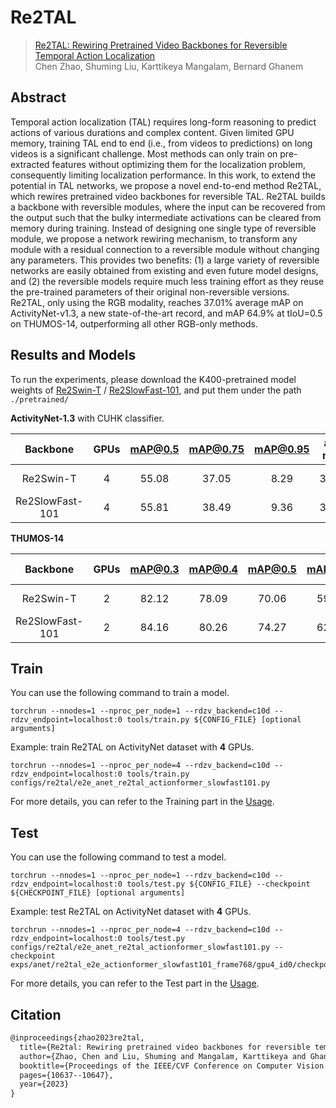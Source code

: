 # Re2TAL

> [Re2TAL: Rewiring Pretrained Video Backbones for Reversible Temporal Action Localization](https://arxiv.org/abs/2211.14053)  
> Chen Zhao, Shuming Liu, Karttikeya Mangalam, Bernard Ghanem

<!-- [ALGORITHM] -->

## Abstract

Temporal action localization (TAL) requires long-form reasoning to predict actions of various durations and complex content. Given limited GPU memory, training TAL end to end (i.e., from videos to predictions) on long videos is a significant challenge. Most methods can only train on pre-extracted features without optimizing them for the localization problem, consequently limiting localization performance. In this work, to extend the potential in TAL networks, we propose a novel end-to-end method Re2TAL, which rewires pretrained video backbones for reversible TAL. Re2TAL builds a backbone with reversible modules, where the input can be recovered from the output such that the bulky intermediate activations can be cleared from memory during training. Instead of designing one single type of reversible module, we propose a network rewiring mechanism, to transform any module with a residual connection to a reversible module without changing any parameters. This provides two benefits: (1) a large variety of reversible networks are easily obtained from existing and even future model designs, and (2) the reversible models require much less training effort as they reuse the pre-trained parameters of their original non-reversible versions. Re2TAL, only using the RGB modality, reaches 37.01% average mAP on ActivityNet-v1.3, a new state-of-the-art record, and mAP 64.9% at tIoU=0.5 on THUMOS-14, outperforming all other RGB-only methods.

## Results and Models

To run the experiments, please download the K400-pretrained model weights of [Re2Swin-T](https://drive.google.com/file/d/1tTheMXRHk-BFVvHAL4Rjut14WWKrZ2uH/view?usp=sharing) / [Re2SlowFast-101](https://drive.google.com/file/d/1e6Zg8SrJ9UOWvy5AkhBzo1IHRJHJH-lH/view?usp=sharing), and put them under the path `./pretrained/`

**ActivityNet-1.3** with CUHK classifier.

|    Backbone     | GPUs  | mAP@0.5 | mAP@0.75 | mAP@0.95 | ave. mAP |                        Config                         |                                                                                          Download                                                                                          |
| :-------------: | :---: | :-----: | :------: | :------: | :------: | :---------------------------------------------------: | :----------------------------------------------------------------------------------------------------------------------------------------------------------------------------------------: |
|    Re2Swin-T    |   4   |  55.08  |  37.05   |   8.29   |  36.47   |  [config](e2e_anet_re2tal_actionformer_swin_tiny.py)  | [model](https://drive.google.com/file/d/1XSZ2AICZTIds_aRnuzleEh3jqPkzLAO4/view?usp=sharing)   \| [log](https://drive.google.com/file/d/1__vYHlCBeJ6SvPRWhEbK9LYj_7kZXk9N/view?usp=sharing) |
| Re2SlowFast-101 |   4   |  55.81  |  38.49   |   9.36   |  37.55   | [config](e2e_anet_re2tal_actionformer_slowfast101.py) | [model](https://drive.google.com/file/d/1yuo2t1sgXlRD7wqFZxwntlrpe9pv6oqz/view?usp=sharing)   \| [log](https://drive.google.com/file/d/1TnpqjP5VBre0NyxTWC40tJLrlYChfIDO/view?usp=sharing) |

**THUMOS-14**

|    Backbone     | GPUs  | mAP@0.3 | mAP@0.4 | mAP@0.5 | mAP@0.6 | mAP@0.7 | ave. mAP |                         Config                          |                                                                                          Download                                                                                          |
| :-------------: | :---: | :-----: | :-----: | :-----: | :-----: | :-----: | :------: | :-----------------------------------------------------: | :----------------------------------------------------------------------------------------------------------------------------------------------------------------------------------------: |
|    Re2Swin-T    |   2   |  82.12  |  78.09  |  70.06  |  59.81  |  44.35  |  66.89   |  [config](e2e_thumos_re2tal_actionformer_swin_tiny.py)  | [model](https://drive.google.com/file/d/1zcATsfhR2GSNGz_91ASJLR7vr0j227Th/view?usp=sharing)   \| [log](https://drive.google.com/file/d/1gAVTN47EryzmJtycDP-8CUP9rP0F3qx_/view?usp=sharing) |
| Re2SlowFast-101 |   2   |  84.16  |  80.26  |  74.27  |  62.66  |  49.60  |  70.19   | [config](e2e_thumos_re2tal_actionformer_slowfast101.py) | [model](https://drive.google.com/file/d/1k1VHvKx72flKNtaCYp-Ttu39ylAttPT3/view?usp=sharing)   \| [log](https://drive.google.com/file/d/1Om5ILgKayOTbLf8PjB_uYfxgdGVW59tn/view?usp=sharing) |


## Train

You can use the following command to train a model.

```shell
torchrun --nnodes=1 --nproc_per_node=1 --rdzv_backend=c10d --rdzv_endpoint=localhost:0 tools/train.py ${CONFIG_FILE} [optional arguments]
```

Example: train Re2TAL on ActivityNet dataset with **4** GPUs.

```shell
torchrun --nnodes=1 --nproc_per_node=4 --rdzv_backend=c10d --rdzv_endpoint=localhost:0 tools/train.py configs/re2tal/e2e_anet_re2tal_actionformer_slowfast101.py
```

For more details, you can refer to the Training part in the [Usage](../../docs/en/usage.md).

## Test

You can use the following command to test a model.

```shell
torchrun --nnodes=1 --nproc_per_node=1 --rdzv_backend=c10d --rdzv_endpoint=localhost:0 tools/test.py ${CONFIG_FILE} --checkpoint ${CHECKPOINT_FILE} [optional arguments]
```

Example: test Re2TAL on ActivityNet dataset with **4** GPUs.

```shell
torchrun --nnodes=1 --nproc_per_node=4 --rdzv_backend=c10d --rdzv_endpoint=localhost:0 tools/test.py configs/re2tal/e2e_anet_re2tal_actionformer_slowfast101.py --checkpoint exps/anet/re2tal_e2e_actionformer_slowfast101_frame768/gpu4_id0/checkpoint/epoch_14.pth
```

For more details, you can refer to the Test part in the [Usage](../../docs/en/usage.md).


## Citation

```latex
@inproceedings{zhao2023re2tal,
  title={Re2tal: Rewiring pretrained video backbones for reversible temporal action localization},
  author={Zhao, Chen and Liu, Shuming and Mangalam, Karttikeya and Ghanem, Bernard},
  booktitle={Proceedings of the IEEE/CVF Conference on Computer Vision and Pattern Recognition},
  pages={10637--10647},
  year={2023}
}
```